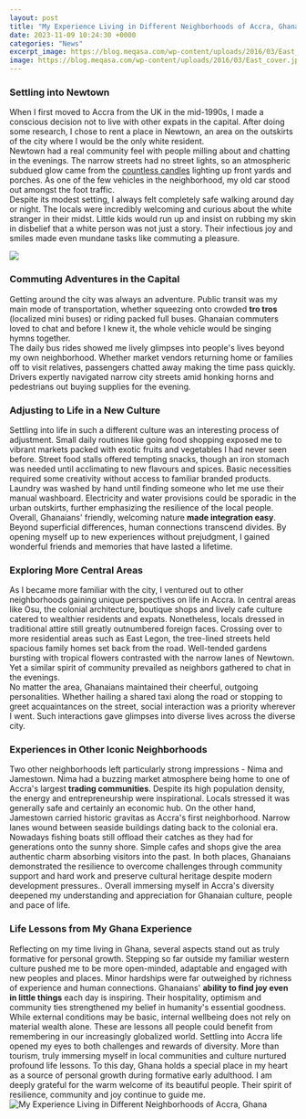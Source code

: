 ```yaml
---
layout: post
title: "My Experience Living in Different Neighborhoods of Accra, Ghana"
date: 2023-11-09 10:24:30 +0000
categories: "News"
excerpt_image: https://blog.meqasa.com/wp-content/uploads/2016/03/East_cover.jpg
image: https://blog.meqasa.com/wp-content/uploads/2016/03/East_cover.jpg
---
```


### Settling into Newtown
When I first moved to Accra from the UK in the mid-1990s, I made a conscious decision not to live with other expats in the capital. After doing some research, I chose to rent a place in Newtown, an area on the outskirts of the city where I would be the only white resident.  
Newtown had a real community feel with people milling about and chatting in the evenings. The narrow streets had no street lights, so an atmospheric subdued glow came from the [countless candles](https://travelokla.github.io/2024-01-07-voyage-en-alg-xe9rie-d-xe9couvrir-un-pays-magnifique-aux-multiples-richesses/) lighting up front yards and porches. As one of the few vehicles in the neighborhood, my old car stood out amongst the foot traffic.  
Despite its modest setting, I always felt completely safe walking around day or night. The locals were incredibly welcoming and curious about the white stranger in their midst. Little kids would run up and insist on rubbing my skin in disbelief that a white person was not just a story. Their infectious joy and smiles made even mundane tasks like commuting a pleasure.

![](https://i.ytimg.com/vi/8D1nWbtaTFo/maxresdefault.jpg)
### Commuting Adventures in the Capital
Getting around the city was always an adventure. Public transit was my main mode of transportation, whether squeezing onto crowded **tro tros** (localized mini buses) or riding packed full buses. Ghanaian commuters loved to chat and before I knew it, the whole vehicle would be singing hymns together.  
The daily bus rides showed me lively glimpses into people's lives beyond my own neighborhood. Whether market vendors returning home or families off to visit relatives, passengers chatted away making the time pass quickly. Drivers expertly navigated narrow city streets amid honking horns and pedestrians out buying supplies for the evening. 
### Adjusting to Life in a New Culture
Settling into life in such a different culture was an interesting process of adjustment. Small daily routines like going food shopping exposed me to vibrant markets packed with exotic fruits and vegetables I had never seen before. Street food stalls offered tempting snacks, though an iron stomach was needed until acclimating to new flavours and spices. 
Basic necessities required some creativity without access to familiar branded products. Laundry was washed by hand until finding someone who let me use their manual washboard. Electricity and water provisions could be sporadic in the urban outskirts, further emphasizing the resilience of the local people.
Overall, Ghanaians' friendly, welcoming nature **made integration easy**. Beyond superficial differences, human connections transcend divides. By opening myself up to new experiences without prejudgment, I gained wonderful friends and memories that have lasted a lifetime.
### Exploring More Central Areas   
As I became more familiar with the city, I ventured out to other neighborhoods gaining unique perspectives on life in Accra. In central areas like Osu, the colonial architecture, boutique shops and lively cafe culture catered to wealthier residents and expats. Nonetheless, locals dressed in traditional attire still greatly outnumbered foreign faces.
Crossing over to more residential areas such as East Legon, the tree-lined streets held spacious family homes set back from the road. Well-tended gardens bursting with tropical flowers contrasted with the narrow lanes of Newtown. Yet a similar spirit of community prevailed as neighbors gathered to chat in the evenings.  
No matter the area, Ghanaians maintained their cheerful, outgoing personalities. Whether hailing a shared taxi along the road or stopping to greet acquaintances on the street, social interaction was a priority wherever I went. Such interactions gave glimpses into diverse lives across the diverse city.
### Experiences in Other Iconic Neighborhoods
Two other neighborhoods left particularly strong impressions - Nima and Jamestown. Nima had a buzzing market atmosphere being home to one of Accra's largest **trading communities**. Despite its high population density, the energy and entrepreneurship were inspirational. Locals stressed it was generally safe and certainly an economic hub.
On the other hand, Jamestown carried historic gravitas as Accra's first neighborhood. Narrow lanes wound between seaside buildings dating back to the colonial era. Nowadays fishing boats still offload their catches as they had for generations onto the sunny shore. Simple cafes and shops give the area authentic charm absorbing visitors into the past. 
In both places, Ghanaians demonstrated the resilience to overcome challenges through community support and hard work and preserve cultural heritage despite modern development pressures.. Overall immersing myself in Accra's diversity deepened my understanding and appreciation for Ghanaian culture, people and pace of life.
### Life Lessons from My Ghana Experience
Reflecting on my time living in Ghana, several aspects stand out as truly formative for personal growth. Stepping so far outside my familiar western culture pushed me to be more open-minded, adaptable and engaged with new peoples and places. Minor hardships were far outweighed by richness of experience and human connections.
Ghanaians' **ability to find joy even in little things** each day is inspiring. Their hospitality, optimism and community ties strengthened my belief in humanity's essential goodness. While external conditions may be basic, internal wellbeing does not rely on material wealth alone. These are lessons all people could benefit from remembering in our increasingly globalized world.
Settling into Accra life opened my eyes to both challenges and rewards of diversity. More than tourism, truly immersing myself in local communities and culture nurtured profound life lessons. To this day, Ghana holds a special place in my heart as a source of personal growth during formative early adulthood. I am deeply grateful for the warm welcome of its beautiful people. Their spirit of resilience, community and joy continue to guide me.
![My Experience Living in Different Neighborhoods of Accra, Ghana](https://blog.meqasa.com/wp-content/uploads/2016/03/East_cover.jpg)